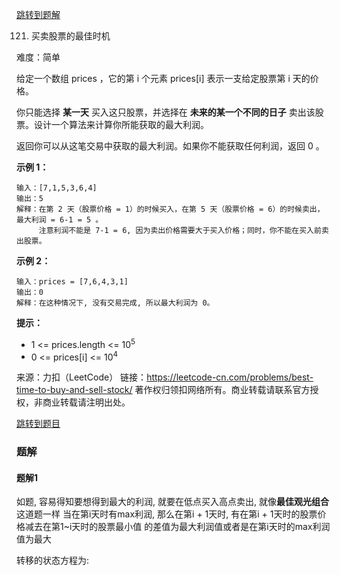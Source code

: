 [跳转到题解](#题解)

121. 买卖股票的最佳时机

难度：简单

给定一个数组 prices ，它的第 i 个元素 prices[i] 表示一支给定股票第 i 天的价格。

你只能选择 **某一天** 买入这只股票，并选择在 **未来的某一个不同的日子** 卖出该股票。设计一个算法来计算你所能获取的最大利润。

返回你可以从这笔交易中获取的最大利润。如果你不能获取任何利润，返回 0 。



**示例 1：**

```
输入：[7,1,5,3,6,4]
输出：5
解释：在第 2 天（股票价格 = 1）的时候买入，在第 5 天（股票价格 = 6）的时候卖出，最大利润 = 6-1 = 5 。
     注意利润不能是 7-1 = 6, 因为卖出价格需要大于买入价格；同时，你不能在买入前卖出股票。

```


**示例 2：**

```
输入：prices = [7,6,4,3,1]
输出：0
解释：在这种情况下, 没有交易完成, 所以最大利润为 0。

```


**提示：**

- 1 <= prices.length <= 10<sup>5</sup>
- 0 <= prices[i] <= 10<sup>4</sup>


来源：力扣（LeetCode）
链接：https://leetcode-cn.com/problems/best-time-to-buy-and-sell-stock/
著作权归领扣网络所有。商业转载请联系官方授权，非商业转载请注明出处。


[跳转到题目](#page)

### 题解

#### 题解1

如题, 容易得知要想得到最大的利润, 就要在低点买入高点卖出, 就像**最佳观光组合**这道题一样
当在第i天时有max利润, 那么在第i + 1天时, 有在第i + 1天时的股票价格减去在第1~i天时的股票最小值
的差值为最大利润值或者是在第i天时的max利润值为最大

转移的状态方程为:
